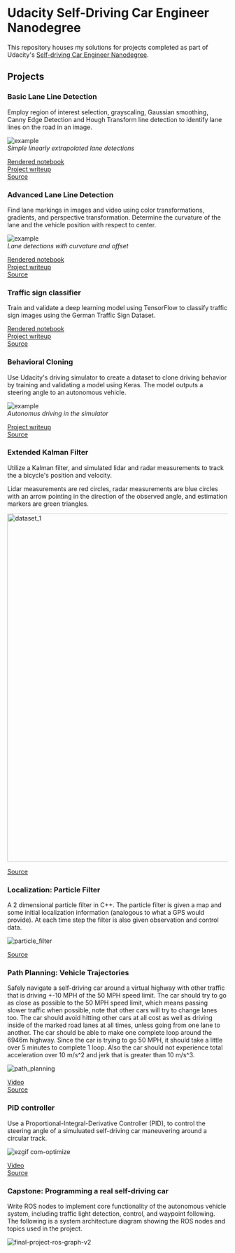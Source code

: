 # Udacity Self-Driving Car Engineer Nanodegree

This repository houses my solutions for projects completed as part of Udacity's [Self-driving Car Engineer Nanodegree](https://www.udacity.com/course/self-driving-car-engineer-nanodegree--nd013).


## Projects

### Basic Lane Line Detection
Employ region of interest selection, grayscaling, Gaussian smoothing, Canny Edge Detection and Hough Transform line detection to identify lane lines on the road in an image.

![example](https://user-images.githubusercontent.com/11286381/51013469-73a2f000-1517-11e9-922e-a612674272f1.gif)  
_Simple linearly extrapolated lane detections_


[Rendered notebook](http://nbviewer.jupyter.org/github/markmisener/udacity-self-driving-car-engineer/blob/master/p1-find-lane-lines/P1.ipynb)  
[Project writeup](https://github.com/markmisener/udacity-self-driving-car-engineer/blob/master/p1-find-lane-lines/writeup.md)  
[Source](https://github.com/markmisener/udacity-self-driving-car-engineer/tree/master/p1-find-lane-lines)


### Advanced Lane Line Detection
Find lane markings in images and video using color transformations, gradients, and perspective transformation. Determine the curvature of the lane and the vehicle position with respect to center.

![example](https://user-images.githubusercontent.com/11286381/51013566-093e7f80-1518-11e9-9574-2fdba6eb4f38.gif)  
_Lane detections with curvature and offset_


[Rendered notebook](http://nbviewer.jupyter.org/github/markmisener/udacity-self-driving-car-engineer/blob/master/p2-advanced-lane-line-detection/P2.ipynb)  
[Project writeup](https://github.com/markmisener/udacity-self-driving-car-engineer/blob/master/p2-advanced-lane-line-detection/writeup.md)  
[Source](https://github.com/markmisener/udacity-self-driving-car-engineer/blob/master/p2-advanced-lane-line-detection/)

### Traffic sign classifier
Train and validate a deep learning model using TensorFlow to classify traffic sign images using the German Traffic Sign Dataset.

[Rendered notebook](https://nbviewer.jupyter.org/github/markmisener/udacity-self-driving-car-engineer/blob/master/p3-traffic-sign-classifier/Traffic_Sign_Classifier.ipynb)  
[Project writeup](https://github.com/markmisener/udacity-self-driving-car-engineer/blob/master/p3-traffic-sign-classifier/writeup.md)  
[Source](https://github.com/markmisener/udacity-self-driving-car-engineer/tree/master/p3-traffic-sign-classifier)  

### Behavioral Cloning
Use Udacity's driving simulator to create a dataset to clone driving behavior by training and validating a model using Keras. The model outputs a steering angle to an autonomous vehicle.

![example](https://user-images.githubusercontent.com/11286381/51013753-17d96680-1519-11e9-8edf-ea62b5a30771.gif)  
_Autonomus driving in the simulator_  

[Project writeup](https://github.com/markmisener/udacity-self-driving-car-engineer/blob/master/p4-behavioral-cloning/writeup.md)  
[Source](https://github.com/markmisener/udacity-self-driving-car-engineer/tree/master/p4-behavioral-cloning)

### Extended Kalman Filter
Utilize a Kalman filter, and simulated lidar and radar measurements to track the a bicycle's position and velocity.  

Lidar measurements are red circles, radar measurements are blue circles with an arrow pointing in the direction of the observed angle, and estimation markers are green triangles.

<img width="794" alt="dataset_1" src="https://user-images.githubusercontent.com/11286381/51014070-b1554800-151a-11e9-8690-93b7226af20a.png">  


[Source](https://github.com/markmisener/udacity-self-driving-car-engineer/tree/master/p5-extended-kalman-filters)

### Localization: Particle Filter

A 2 dimensional particle filter in C++. The particle filter is given a map and some initial localization information (analogous to what a GPS would provide). At each time step the filter is also given observation and control data.

![particle_filter](https://user-images.githubusercontent.com/11286381/54099737-ff9a9200-4377-11e9-8027-31408ed82d46.gif)

[Source](https://github.com/markmisener/udacity-self-driving-car-engineer/tree/master/p6-sparse-particle-filters)

### Path Planning: Vehicle Trajectories

Safely navigate a self-driving car around a virtual highway with other traffic that is driving +-10 MPH of the 50 MPH speed limit. The car should try to go as close as possible to the 50 MPH speed limit, which means passing slower traffic when possible, note that other cars will try to change lanes too. The car should avoid hitting other cars at all cost as well as driving inside of the marked road lanes at all times, unless going from one lane to another. The car should be able to make one complete loop around the 6946m highway. Since the car is trying to go 50 MPH, it should take a little over 5 minutes to complete 1 loop. Also the car should not experience total acceleration over 10 m/s^2 and jerk that is greater than 10 m/s^3.

![path_planning](https://user-images.githubusercontent.com/11286381/56447254-0e9c2a80-62bc-11e9-8175-d109df365521.gif)

[Video](https://youtu.be/pV1saRkMq9o)  
[Source](https://github.com/markmisener/udacity-self-driving-car-engineer/tree/master/p7-path-planning)

### PID controller

Use a Proportional-Integral-Derivative Controller (PID), to control the steering angle of a simuluated self-driving car maneuvering around a circular track.

![ezgif com-optimize](https://user-images.githubusercontent.com/11286381/56873418-160fb200-69e7-11e9-8bc2-1a71ebebbee3.gif)

[Video](https://youtu.be/TC73FRDNECA)  
[Source](https://github.com/markmisener/udacity-self-driving-car-engineer/tree/master/p8-pid-controller)

### Capstone: Programming a real self-driving car

Write ROS nodes to implement core functionality of the autonomous vehicle system, including traffic light detection, control, and waypoint following. The following is a system architecture diagram showing the ROS nodes and topics used in the project.


![final-project-ros-graph-v2](https://user-images.githubusercontent.com/11286381/59644293-3d4e4a00-9121-11e9-9075-5c076213bb4c.png)
